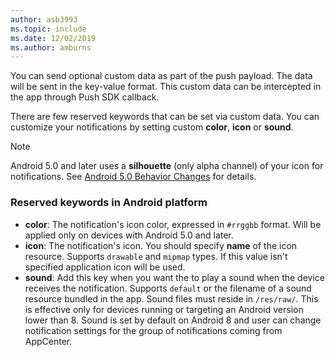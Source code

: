 ```yaml
---
author: asb3993
ms.topic: include
ms.date: 12/02/2019
ms.author: amburns
---
```


You can send optional custom data as part of the push payload. The data will be sent in the key-value format. This custom data can be intercepted in the app through Push SDK callback.

There are few reserved keywords that can be set via custom data. You can customize your notifications by setting custom **color**, **icon** or **sound**.

> [!NOTE]
> Android 5.0 and later uses a **silhouette** (only alpha channel) of your icon for notifications. See [Android 5.0 Behavior Changes](https://developer.android.com/about/versions/android-5.0-changes.html#BehaviorNotifications) for details.

### Reserved keywords in Android platform
- **color**: The notification's icon color, expressed in `#rrggbb` format. Will be applied only on devices with Android 5.0 and later.
- **icon**: The notification's icon. You should specify **name** of the icon resource. Supports `drawable` and `mipmap` types. If this value isn't specified application icon will be used.
- **sound**: Add this key when you want the to play a sound when the device receives the notification. Supports `default` or the filename of a sound resource bundled in the app. Sound files must reside in `/res/raw/`. This is effective only for devices running or targeting an Android version lower than 8. Sound is set by default on Android 8 and user can change notification settings for the group of notifications coming from AppCenter.
